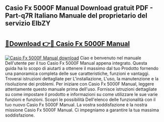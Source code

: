 ## Casio Fx 5000F Manual Download gratuit PDF - Part-q7R Italiano Manuale del proprietario del servizio EIbZY

# <h2><a href="http://df93np.blite.top/?on=Casio+Fx+5000F+Manual">🔗Download 👉🔴 Casio Fx 5000F Manual</a></h2>

[![Casio Fx 5000F Manual download](https://i.imgur.com/lujVjoI.png)](http://df93np.blite.top/?on=Casio+Fx+5000F+Manual)
Ciao e benvenuto nel manuale Dell'utente per il tuo Casio Fx 5000F Manual appena integrato. Questa guida ha lo scopo di aiutarti a ottenere il massimo dal tuo Prodotto fornendo una panoramica completa delle sue caratteristiche, funzioni e vantaggi. Troverai istruzioni dettagliate per L'installazione, L'uso, la manutenzione e la risoluzione dei problemi. Per iniziare con Casio Fx 5000F Manual, leggere attentamente questo manuale prima dell'uso. Fornisce istruzioni dettagliate su come impostare il prodotto e informazioni su come utilizzare le sue varie funzioni e funzioni. Scopri le possibilità Dell'elenco delle funzionalità con il tuo nuovo Casio Fx 5000F Manual. La vostra soddisfazione è la nostra missione Casio Fx 5000F Manual. Ci impegniamo a garantire la tua massima soddisfazione.
